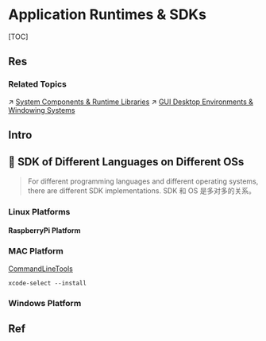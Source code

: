 # Application Runtimes & SDKs

[TOC]



## Res
### Related Topics
↗ [System Components & Runtime Libraries](../../../🥷🏼%20Operating%20System%20(Engineering)/📟%20System%20Level%20Programming/😴%20System%20Components%20&%20Runtime%20Libraries/System%20Components%20&%20Runtime%20Libraries.md)
↗ [GUI Desktop Environments & Windowing Systems](../../../🥷🏼%20Operating%20System%20(Engineering)/Linux%20(Derived%20From%20UNIX%20Family)/Free%20Software%20&%20OSS%20(Open%20Source%20Software)/Host%20Management/GUI%20Desktop%20Environments%20&%20Windowing%20Systems/GUI%20Desktop%20Environments%20&%20Windowing%20Systems.md)



## Intro



## 📇 SDK of Different Languages on Different OSs
> For different programming languages and different operating systems, there are different SDK implementations. 
> SDK 和 OS 是多对多的关系。


### Linux Platforms
#### RaspberryPi Platform


### MAC Platform
[CommandLineTools](https://osxdaily.com/2014/02/12/install-command-line-tools-mac-os-x/)
```shell
xcode-select --install
```

### Windows Platform



## Ref

